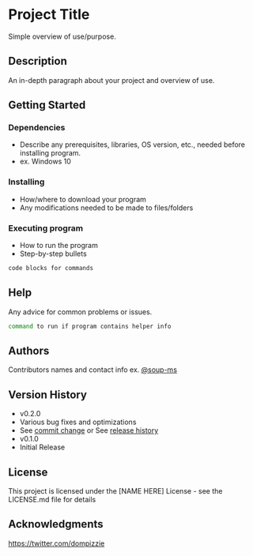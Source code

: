 # Project Title

Simple overview of use/purpose.

## Description

An in-depth paragraph about your project and overview of use.

## Getting Started

### Dependencies

* Describe any prerequisites, libraries, OS version, etc., needed before installing program.
* ex. Windows 10

### Installing

* How/where to download your program
* Any modifications needed to be made to files/folders

### Executing program

* How to run the program
* Step-by-step bullets
```bash
code blocks for commands
```

## Help

Any advice for common problems or issues.
```bash
command to run if program contains helper info
```

## Authors

Contributors names and contact info
ex. [@soup-ms](https://github.com/soup-ms)

## Version History

* v0.2.0
* Various bug fixes and optimizations
* See [commit change]() or See [release history]()
* v0.1.0
* Initial Release

## License

This project is licensed under the [NAME HERE] License - see the LICENSE.md file for details

## Acknowledgments
https://twitter.com/dompizzie
